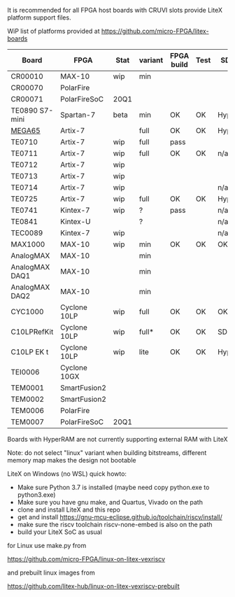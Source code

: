 It is recommended for all FPGA host boards with CRUVI slots provide LiteX platform support files.

WiP list of platforms provided at https://github.com/micro-FPGA/litex-boards

| Board         | FPGA       |Stat|variant|FPGA build|Test|SDRAM|Linux|ETH|
|---------------|------------|----|-----|-|-|--|--|--|
|CR00010        |MAX-10      |wip |min  ||||opt*|n/a|
|CR00070        |PolarFire   | |  ||||+||
|CR00071        |PolarFireSoC|20Q1|  ||||+||
|TE0890 S7-mini |Spartan-7   |beta|min  |OK|OK|Hyper|n/a|n/a|
|[MEGA65](http://mega65.org/) |Artix-7     ||full|OK|OK|Hyper|n/a|OK|
|TE0710         |Artix-7     |wip |full |pass| | |-||
|TE0711         |Artix-7     |wip |full |OK|OK|n/a|n/a|n/a|
|TE0712         |Artix-7     |wip |     | | | |-||
|TE0713         |Artix-7     |wip |     | | | |-|n/a|
|TE0714         |Artix-7     |wip |     | | |n/a|n/a|n/a|
|TE0725         |Artix-7     |wip |full |OK|OK|Hyper|n/a|n/a|
|TE0741         |Kintex-7    |wip |?    |pass||n/a|n/a|n/a|
|TE0841         |Kintex-U    | |?    |||n/a|n/a|n/a|
|TEC0089        |Kintex-7    |wip |    |||n/a|n/a|n/a|
|MAX1000        |MAX-10      |wip |min  |OK|OK|OK|opt*|n/a|
|AnalogMAX      |MAX-10      |    |min  ||||n/a|n/a|
|AnalogMAX DAQ1 |MAX-10      |    |min  ||||n/a|n/a|
|AnalogMAX DAQ2 |MAX-10      |    |min  ||||n/a|n/a|
|CYC1000        |Cyclone 10LP|wip |full |OK|OK|OK|opt*|n/a|
|C10LPRefKit    |Cyclone 10LP|wip |full* |OK|OK|SDR+Hyp|OK|OK|
|C10LP EK  t    |Cyclone 10LP|wip |lite|OK|OK|Hyper|n/a||
|TEI0006        |Cyclone 10GX|    |     ||||?||
|TEM0001        |SmartFusion2|    |     |||||n/a|
|TEM0002        |SmartFusion2|    |     ||||||
|TEM0006        |PolarFire|    |     ||||||
|TEM0007        |PolarFireSoC|20Q1|     ||||||


Boards with HyperRAM are not currently supporting external RAM with LiteX

Note: do not select "linux" variant when building bitstreams, different memory map makes the design not bootable

LiteX on Windows (no WSL) quick howto:
* Make sure Python 3.7 is installed (maybe need copy python.exe to python3.exe)
* Make sure you have gnu make, and Quartus, Vivado on the path
* clone and install LiteX and this repo
* get and install https://gnu-mcu-eclipse.github.io/toolchain/riscv/install/
* make sure the riscv toolchain riscv-none-embed is also on the path
* build your LiteX SoC as usual

for Linux use make.py from

https://github.com/micro-FPGA/linux-on-litex-vexriscv

and prebuilt linux images from

https://github.com/litex-hub/linux-on-litex-vexriscv-prebuilt







